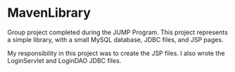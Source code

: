 # MavenLibrary
Group project completed during the JUMP Program. This project represents a simple library, with a small MySQL database, JDBC files, and JSP pages.
  
My responsibility in this project was to create the JSP files. I also wrote the LoginServlet and LoginDAO JDBC files.
